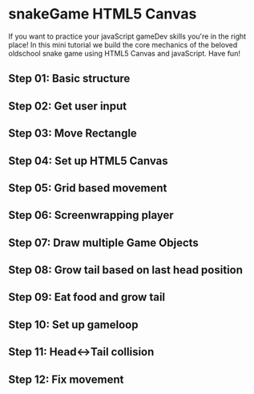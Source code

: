 # snakeGame HTML5 Canvas
If you want to practice your javaScript gameDev skills you're in the right place! In this mini tutorial we build the core mechanics of the beloved oldschool snake game using HTML5 Canvas and javaScript. Have fun!

## Step 01: Basic structure

## Step 02: Get user input

## Step 03: Move Rectangle

## Step 04: Set up HTML5 Canvas

## Step 05: Grid based movement

## Step 06: Screenwrapping player

## Step 07: Draw multiple Game Objects

## Step 08: Grow tail based on last head position

## Step 09: Eat food and grow tail

## Step 10: Set up gameloop

## Step 11: Head<->Tail collision

## Step 12: Fix movement


